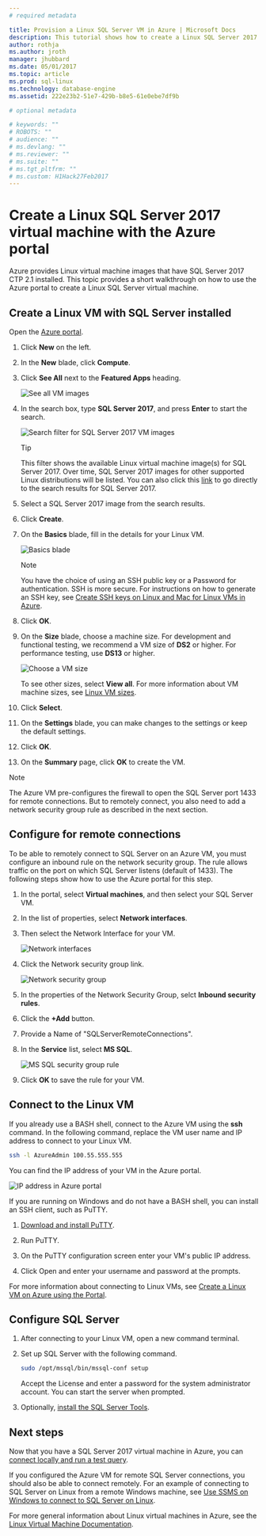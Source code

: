```yaml
---
# required metadata

title: Provision a Linux SQL Server VM in Azure | Microsoft Docs
description: This tutorial shows how to create a Linux SQL Server 2017 virtual machine in Azure.
author: rothja 
ms.author: jroth 
manager: jhubbard
ms.date: 05/01/2017
ms.topic: article
ms.prod: sql-linux
ms.technology: database-engine
ms.assetid: 222e23b2-51e7-429b-b8e5-61e0ebe7df9b

# optional metadata

# keywords: ""
# ROBOTS: ""
# audience: ""
# ms.devlang: ""
# ms.reviewer: ""
# ms.suite: ""
# ms.tgt_pltfrm: ""
# ms.custom: H1Hack27Feb2017
---
```

# Create a Linux SQL Server 2017 virtual machine with the Azure portal
Azure provides Linux virtual machine images that have SQL Server 2017 CTP 2.1 installed. This topic provides a short walkthrough on how to use the Azure portal to create a Linux SQL Server virtual machine. 

## Create a Linux VM with SQL Server installed

Open the [Azure portal](https://portal.azure.com/).

1. Click **New** on the left.

2. In the **New** blade, click **Compute**.

3. Click **See All** next to the **Featured Apps** heading.

   ![See all VM images](./media/sql-server-linux-azure-virtual-machine/azure-compute-blade.png)

4. In the search box, type **SQL Server 2017**, and press **Enter** to start the search.

    ![Search filter for SQL Server 2017 VM images](./media/sql-server-linux-azure-virtual-machine/searchfilter.png)

    > [!TIP]
    > This filter shows the available Linux virtual machine image(s) for SQL Server 2017. Over time, SQL Server 2017 images for other supported Linux distributions will be listed. You can also click this [link](https://ms.portal.azure.com/#blade/Microsoft_Azure_Marketplace/GalleryFeaturedMenuItemBlade/selectedMenuItemId/home/searchQuery/sql%20server%202017) to go directly to the search results for SQL Server 2017. 

5. Select a SQL Server 2017 image from the search results.

5. Click **Create**.

6. On the **Basics** blade, fill in the details for your Linux VM. 

    ![Basics blade](./media/sql-server-linux-azure-virtual-machine/basics.png)

    > [!Note]
    > You have the choice of using an SSH public key or a Password for authentication. SSH is more secure. For instructions on how to generate an SSH key, see [Create SSH keys on Linux and Mac for Linux VMs in Azure](https://docs.microsoft.com/azure/virtual-machines/virtual-machines-linux-mac-create-ssh-keys). 

7. Click **OK**.

8. On the **Size** blade, choose a machine size. For development and functional testing, we recommend a VM size of **DS2** or higher. For performance testing, use **DS13** or higher.

    ![Choose a VM size](./media/sql-server-linux-azure-virtual-machine/vmsizes.png)

    To see other sizes, select **View all**. For more information about VM machine sizes, see [Linux VM sizes](https://docs.microsoft.com/azure/virtual-machines/virtual-machines-linux-sizes).

9. Click **Select**.

10. On the **Settings** blade, you can make changes to the settings or keep the default settings.

11. Click **OK**.

12. On the **Summary** page, click **OK** to create the VM.

> [!NOTE]
> The Azure VM pre-configures the firewall to open the SQL Server port 1433 for remote connections. But to remotely connect, you also need to add a network security group rule as described in the next section.

## <a id="remote"></a> Configure for remote connections

To be able to remotely connect to SQL Server on an Azure VM, you must configure an inbound rule on the network security group. The rule allows traffic on the port on which SQL Server listens (default of 1433). The following steps show how to use the Azure portal for this step. 

1. In the portal, select **Virtual machines**, and then select your SQL Server VM.

2. In the list of properties, select **Network interfaces**.

3. Then select the Network Interface for your VM.

    ![Network interfaces](./media/sql-server-linux-azure-virtual-machine/networkinterfaces.png)

4. Click the Network security group link.

    ![Network security group](./media/sql-server-linux-azure-virtual-machine/networksecuritygroup.png)

5. In the properties of the Network Security Group, selct **Inbound security rules**.

6. Click the **+Add** button.

7. Provide a Name of "SQLServerRemoteConnections".

8. In the **Service** list, select **MS SQL**.

    ![MS SQL security group rule](./media/sql-server-linux-azure-virtual-machine/sqlnsgrule.png)

11. Click **OK** to save the rule for your VM.

## <a id="connect"></a> Connect to the Linux VM

If you already use a BASH shell, connect to the Azure VM using the **ssh** command. In the following command, replace the VM user name and IP address to connect to your Linux VM.  

```bash
ssh -l AzureAdmin 100.55.555.555
```
You can find the IP address of your VM in the Azure portal. 

![IP address in Azure portal](./media/sql-server-linux-azure-virtual-machine/vmproperties.png)

If you are running on Windows and do not have a BASH shell, you can install an SSH client, such as PuTTY.

1. [Download and install PuTTY](http://www.chiark.greenend.org.uk/~sgtatham/putty/download.html).

2. Run PuTTY.

3. On the PuTTY configuration screen enter your VM's public IP address.

4. Click Open and enter your username and password at the prompts.

For more information about connecting to Linux VMs, see [Create a Linux VM on Azure using the Portal](https://docs.microsoft.com/azure/virtual-machines/virtual-machines-linux-quick-create-portal#ssh-to-the-vm).

## Configure SQL Server

1. After connecting to your Linux VM, open a new command terminal.

2. Set up SQL Server with the following command.

   ```bash
   sudo /opt/mssql/bin/mssql-conf setup 
   ```
   
   Accept the License and enter a password for the system administrator account. You can start the server when prompted.

3. Optionally, [install the SQL Server Tools](sql-server-linux-setup-tools.md).

## Next steps
Now that you have a SQL Server 2017 virtual machine in Azure, you can [connect locally and run a test query](sql-server-linux-connect-and-query-sqlcmd.md).

If you configured the Azure VM for remote SQL Server connections, you should also be able to connect remotely. For an example of connecting to SQL Server on Linux from a remote Windows machine, see [Use SSMS on Windows to connect to SQL Server on Linux](sql-server-linux-develop-use-ssms.md).

For more general information about Linux virtual machines in Azure, see the [Linux Virtual Machine Documentation](https://docs.microsoft.com/en-us/azure/virtual-machines/linux/).
